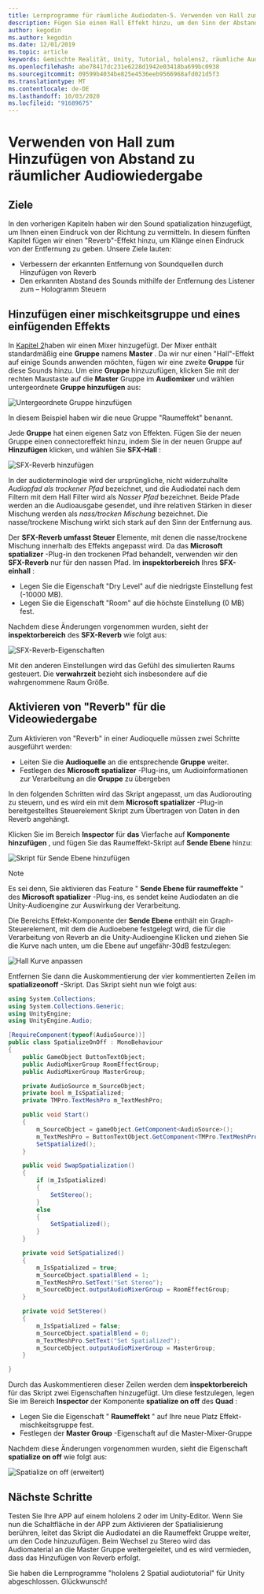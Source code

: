 ```yaml
---
title: Lernprogramme für räumliche Audiodaten-5. Verwenden von Hall zum Hinzufügen von Abstand zu räumlicher Audiowiedergabe
description: Fügen Sie einen Hall Effekt hinzu, um den Sinn der Abstands Variation zu räumlichem Audiomaterial zu verbessern.
author: kegodin
ms.author: kegodin
ms.date: 12/01/2019
ms.topic: article
keywords: Gemischte Realität, Unity, Tutorial, hololens2, räumliche Audiodaten
ms.openlocfilehash: abe78417dc231e6228d1942e03418ba699bc0938
ms.sourcegitcommit: 09599b4034be825e4536eeb9566968afd021d5f3
ms.translationtype: MT
ms.contentlocale: de-DE
ms.lasthandoff: 10/03/2020
ms.locfileid: "91689675"
---
```

# <a name="using-reverb-to-add-distance-to-spatial-audio"></a>Verwenden von Hall zum Hinzufügen von Abstand zu räumlicher Audiowiedergabe

## <a name="objectives"></a>Ziele
In den vorherigen Kapiteln haben wir den Sound spatialization hinzugefügt, um Ihnen einen Eindruck von der Richtung zu vermitteln. In diesem fünften Kapitel fügen wir einen "Reverb"-Effekt hinzu, um Klänge einen Eindruck von der Entfernung zu geben. Unsere Ziele lauten:
* Verbessern der erkannten Entfernung von Soundquellen durch Hinzufügen von Reverb
* Den erkannten Abstand des Sounds mithilfe der Entfernung des Listener zum – Hologramm Steuern

## <a name="add-a-mixer-group-and-a-reverb-effect"></a>Hinzufügen einer mischkeitsgruppe und eines einfügenden Effekts
In [Kapitel 2](unity-spatial-audio-ch2.md)haben wir einen Mixer hinzugefügt. Der Mixer enthält standardmäßig eine **Gruppe** namens **Master** . Da wir nur einen "Hall"-Effekt auf einige Sounds anwenden möchten, fügen wir eine zweite **Gruppe** für diese Sounds hinzu. Um eine **Gruppe** hinzuzufügen, klicken Sie mit der rechten Maustaste auf die **Master** Gruppe im **Audiomixer** und wählen untergeordnete **Gruppe hinzufügen** aus:

![Untergeordnete Gruppe hinzufügen](images/spatial-audio/add-child-group.png)

In diesem Beispiel haben wir die neue Gruppe "Raumeffekt" benannt.

Jede **Gruppe** hat einen eigenen Satz von Effekten. Fügen Sie der neuen Gruppe einen connectoreffekt hinzu, indem Sie in der neuen Gruppe auf **Hinzufügen** klicken, und wählen Sie **SFX-Hall** :

![SFX-Reverb hinzufügen](images/spatial-audio/add-sfx-reverb.png)

In der audioterminologie wird der ursprüngliche, nicht widerzuhallte _Audiopfad als trockener Pfad_ bezeichnet, und die Audiodatei nach dem Filtern mit dem Hall Filter wird als _Nasser Pfad_ bezeichnet. Beide Pfade werden an die Audioausgabe gesendet, und ihre relativen Stärken in dieser Mischung werden als _nass/trocken Mischung_ bezeichnet. Die nasse/trockene Mischung wirkt sich stark auf den Sinn der Entfernung aus.

Der **SFX-Reverb umfasst Steuer** Elemente, mit denen die nasse/trockene Mischung innerhalb des Effekts angepasst wird. Da das **Microsoft spatializer** -Plug-in den trockenen Pfad behandelt, verwenden wir den **SFX-Reverb** nur für den nassen Pfad. Im **inspektorbereich** Ihres **SFX-einhall** :
* Legen Sie die Eigenschaft "Dry Level" auf die niedrigste Einstellung fest (-10000 MB).
* Legen Sie die Eigenschaft "Room" auf die höchste Einstellung (0 MB) fest.

Nachdem diese Änderungen vorgenommen wurden, sieht der **inspektorbereich** des **SFX-Reverb** wie folgt aus:

![SFX-Reverb-Eigenschaften](images/spatial-audio/sfx-reverb-properties.png)

Mit den anderen Einstellungen wird das Gefühl des simulierten Raums gesteuert. Die **verwahrzeit** bezieht sich insbesondere auf die wahrgenommene Raum Größe. 

## <a name="enable-reverb-on-the-video-playback"></a>Aktivieren von "Reverb" für die Videowiedergabe
Zum Aktivieren von "Reverb" in einer Audioquelle müssen zwei Schritte ausgeführt werden:
* Leiten Sie die **Audioquelle** an die entsprechende **Gruppe** weiter.
* Festlegen des **Microsoft spatializer** -Plug-ins, um Audioinformationen zur Verarbeitung an die **Gruppe** zu übergeben

In den folgenden Schritten wird das Skript angepasst, um das Audiorouting zu steuern, und es wird ein mit dem **Microsoft spatializer** -Plug-in bereitgestelltes Steuerelement Skript zum Übertragen von Daten in den Reverb angehängt.

Klicken Sie im Bereich **Inspector** für **das** Vierfache auf **Komponente hinzufügen** , und fügen Sie das Raumeffekt-Skript auf **Sende Ebene** hinzu:

![Skript für Sende Ebene hinzufügen](images/spatial-audio/add-send-level-script.png)

> [!NOTE]
> Es sei denn, Sie aktivieren das Feature " **Sende Ebene für raumeffekte** " des **Microsoft spatializer** -Plug-ins, es sendet keine Audiodaten an die Unity-Audioengine zur Auswirkung der Verarbeitung.

Die Bereichs Effekt-Komponente der **Sende Ebene** enthält ein Graph-Steuerelement, mit dem die Audioebene festgelegt wird, die für die Verarbeitung von Reverb an die Unity-Audioengine Klicken und ziehen Sie die Kurve nach unten, um die Ebene auf ungefähr-30dB festzulegen:

![Hall Kurve anpassen](images/spatial-audio/adjust-reverb-curve.png)

Entfernen Sie dann die Auskommentierung der vier kommentierten Zeilen im **spatializeonoff** -Skript. Das Skript sieht nun wie folgt aus:
```c#
using System.Collections;
using System.Collections.Generic;
using UnityEngine;
using UnityEngine.Audio;

[RequireComponent(typeof(AudioSource))]
public class SpatializeOnOff : MonoBehaviour
{
    public GameObject ButtonTextObject;
    public AudioMixerGroup RoomEffectGroup;
    public AudioMixerGroup MasterGroup;

    private AudioSource m_SourceObject;
    private bool m_IsSpatialized;
    private TMPro.TextMeshPro m_TextMeshPro;

    public void Start()
    {
        m_SourceObject = gameObject.GetComponent<AudioSource>();
        m_TextMeshPro = ButtonTextObject.GetComponent<TMPro.TextMeshPro>();
        SetSpatialized();
    }

    public void SwapSpatialization()
    {
        if (m_IsSpatialized)
        {
            SetStereo();
        }
        else
        {
            SetSpatialized();
        }
    }

    private void SetSpatialized()
    {
        m_IsSpatialized = true;
        m_SourceObject.spatialBlend = 1;
        m_TextMeshPro.SetText("Set Stereo");
        m_SourceObject.outputAudioMixerGroup = RoomEffectGroup;
    }

    private void SetStereo()
    {
        m_IsSpatialized = false;
        m_SourceObject.spatialBlend = 0;
        m_TextMeshPro.SetText("Set Spatialized");
        m_SourceObject.outputAudioMixerGroup = MasterGroup;
    }

}
```

Durch das Auskommentieren dieser Zeilen werden dem **inspektorbereich** für das Skript zwei Eigenschaften hinzugefügt. Um diese festzulegen, legen Sie im Bereich **Inspector** der Komponente **spatialize on off** des **Quad** :
* Legen Sie die Eigenschaft " **Raumeffekt** " auf Ihre neue Platz Effekt-mischkeitsgruppe fest.
* Festlegen der **Master Group** -Eigenschaft auf die Master-Mixer-Gruppe

Nachdem diese Änderungen vorgenommen wurden, sieht die Eigenschaft **spatialize on off** wie folgt aus:

![Spatialize on off (erweitert)](images/spatial-audio/spatialize-on-off-extended.png)

## <a name="next-steps"></a>Nächste Schritte

Testen Sie Ihre APP auf einem hololens 2 oder im Unity-Editor. Wenn Sie nun die Schaltfläche in der APP zum Aktivieren der Spatialisierung berühren, leitet das Skript die Audiodatei an die Raumeffekt Gruppe weiter, um den Code hinzuzufügen. Beim Wechsel zu Stereo wird das Audiomaterial an die Master Gruppe weitergeleitet, und es wird vermieden, dass das Hinzufügen von Reverb erfolgt.

Sie haben die Lernprogramme "hololens 2 Spatial audiotutorial" für Unity abgeschlossen. Glückwunsch!


